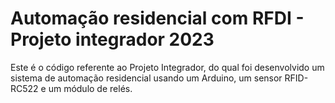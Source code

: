 # Automação residencial com RFDI - Projeto integrador 2023
Este é o código referente ao Projeto Integrador, do qual foi desenvolvido um sistema de automação residencial usando um Arduino, um sensor RFID-RC522 e um módulo de relés.
